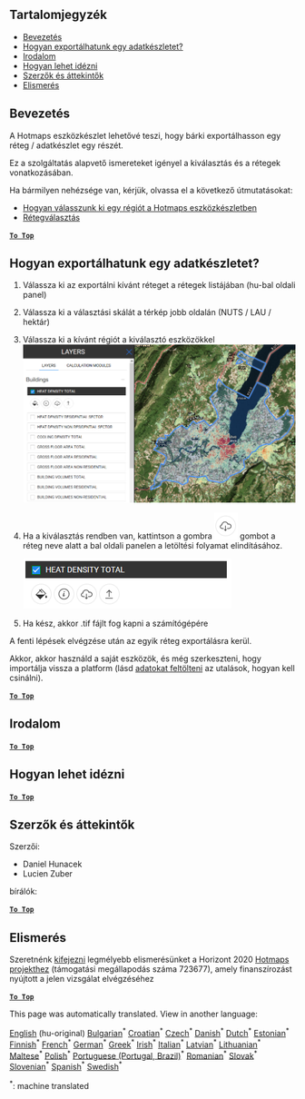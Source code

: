 <h2> Tartalomjegyzék </h2><ul><li> <a href="#Introduction">Bevezetés</a> </li><li> <a href="#How-to-export-a-dataset">Hogyan exportálhatunk egy adatkészletet?</a> </li><li> <a href="#References">Irodalom</a> </li><li> <a href="#How-to-cite">Hogyan lehet idézni</a> </li><li> <a href="#Authors-and-reviewers">Szerzők és áttekintők</a> </li><li> <a href="#Acknowledgement">Elismerés</a> </li></ul><h2> Bevezetés </h2><p> A Hotmaps eszközkészlet lehetővé teszi, hogy bárki exportálhasson egy réteg / adatkészlet egy részét. </p><p> Ez a szolgáltatás alapvető ismereteket igényel a kiválasztás és a rétegek vonatkozásában. </p><p> Ha bármilyen nehézsége van, kérjük, olvassa el a következő útmutatásokat: </p><ul><li> <a href="How-to-select-a-region-in-the-Hotmaps-toolbox">Hogyan válasszunk ki egy régiót a Hotmaps eszközkészletben</a> </li><li> <a href="Layer-section">Rétegválasztás</a> </li></ul><p><ins> <code><strong><a href="#table-of-contents">To Top</a></strong></code> </ins> </p><h2> Hogyan exportálhatunk egy adatkészletet? </h2><ol><li><p> Válassza ki az exportálni kívánt réteget a rétegek listájában (hu-bal oldali panel) </p></li><li><p> Válassza ki a választási skálát a térkép jobb oldalán (NUTS / LAU / hektár) </p></li><li><p> Válassza ki a kívánt régiót a kiválasztó eszközökkel <img alt="export_selection" src="images/export_selection.png"/></p></li><li><p> Ha a kiválasztás rendben van, kattintson a gombra <img alt="export gomb" src="images/layer-export-btn.png"/> gombot a réteg neve alatt a bal oldali panelen a letöltési folyamat elindításához. </p><p><img alt="rétegopciók" src="images/layer-options.png"/></p></li><li><p> Ha kész, akkor .tif fájlt fog kapni a számítógépére </p></li></ol><p> A fenti lépések elvégzése után az egyik réteg exportálásra kerül. </p><p> Akkor, akkor használd a saját eszközök, és még szerkeszteni, hogy importálja vissza a platform (lásd <a href="Data_upload">adatokat feltölteni</a> az utalások, hogyan kell csinálni). </p><p><ins> <code><strong><a href="#table-of-contents">To Top</a></strong></code> </ins> </p><h2> Irodalom </h2><p><ins> <code><strong><a href="#table-of-contents">To Top</a></strong></code> </ins> </p><h2> Hogyan lehet idézni </h2><p><ins> <code><strong><a href="#table-of-contents">To Top</a></strong></code> </ins> </p><h2> Szerzők és áttekintők </h2><p> Szerzői: </p><ul><li> Daniel Hunacek </li><li> Lucien Zuber </li></ul><p> bírálók: </p><p><ins> <code><strong><a href="#table-of-contents">To Top</a></strong></code> </ins> </p><h2> Elismerés </h2><p> Szeretnénk <a href="https://www.hotmaps-project.eu">kifejezni</a> legmélyebb elismerésünket a Horizont 2020 <a href="https://www.hotmaps-project.eu">Hotmaps projekthez</a> (támogatási megállapodás száma 723677), amely finanszírozást nyújtott a jelen vizsgálat elvégzéséhez </p><p><ins> <code><strong><a href="#table-of-contents">To Top</a></strong></code> </ins> </p>

This page was automatically translated. View in another language:

[English](../en/Data-export-functionalities.md) (hu-original) [Bulgarian](../bg/Data-export-functionalities.md)<sup>\*</sup> [Croatian](../hr/Data-export-functionalities.md)<sup>\*</sup> [Czech](../cs/Data-export-functionalities.md)<sup>\*</sup> [Danish](../da/Data-export-functionalities.md)<sup>\*</sup> [Dutch](../nl/Data-export-functionalities.md)<sup>\*</sup> [Estonian](../et/Data-export-functionalities.md)<sup>\*</sup> [Finnish](../fi/Data-export-functionalities.md)<sup>\*</sup> [French](../fr/Data-export-functionalities.md)<sup>\*</sup> [German](../de/Data-export-functionalities.md)<sup>\*</sup> [Greek](../el/Data-export-functionalities.md)<sup>\*</sup>  [Irish](../ga/Data-export-functionalities.md)<sup>\*</sup> [Italian](../it/Data-export-functionalities.md)<sup>\*</sup> [Latvian](../lv/Data-export-functionalities.md)<sup>\*</sup> [Lithuanian](../lt/Data-export-functionalities.md)<sup>\*</sup> [Maltese](../mt/Data-export-functionalities.md)<sup>\*</sup> [Polish](../pl/Data-export-functionalities.md)<sup>\*</sup> [Portuguese (Portugal, Brazil)](../pt/Data-export-functionalities.md)<sup>\*</sup> [Romanian](../ro/Data-export-functionalities.md)<sup>\*</sup> [Slovak](../sk/Data-export-functionalities.md)<sup>\*</sup> [Slovenian](../sl/Data-export-functionalities.md)<sup>\*</sup> [Spanish](../es/Data-export-functionalities.md)<sup>\*</sup> [Swedish](../sv/Data-export-functionalities.md)<sup>\*</sup> 

<sup>\*</sup>: machine translated
